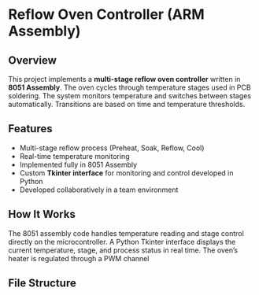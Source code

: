 # Reflow Oven Controller (ARM Assembly)

## Overview
This project implements a **multi-stage reflow oven controller** written in **8051 Assembly**. The oven cycles through temperature stages used in PCB soldering. The system monitors temperature and switches between stages automatically. Transitions are based on time and temperature thresholds.

## Features
- Multi-stage reflow process (Preheat, Soak, Reflow, Cool)
- Real-time temperature monitoring
- Implemented fully in 8051 Assembly
- Custom **Tkinter interface** for monitoring and control developed in Python
- Developed collaboratively in a team environment

## How It Works
The 8051 assembly code handles temperature reading and stage control directly on the microcontroller. A Python Tkinter interface displays the current temperature, stage, and process status in real time. The oven’s heater is regulated through a PWM channel

## File Structure
